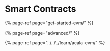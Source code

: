 # Smart Contracts

{% page-ref page="get-started-evm/" %}

{% page-ref page="advanced/" %}

{% page-ref page="../../../learn/acala-evm/" %}



